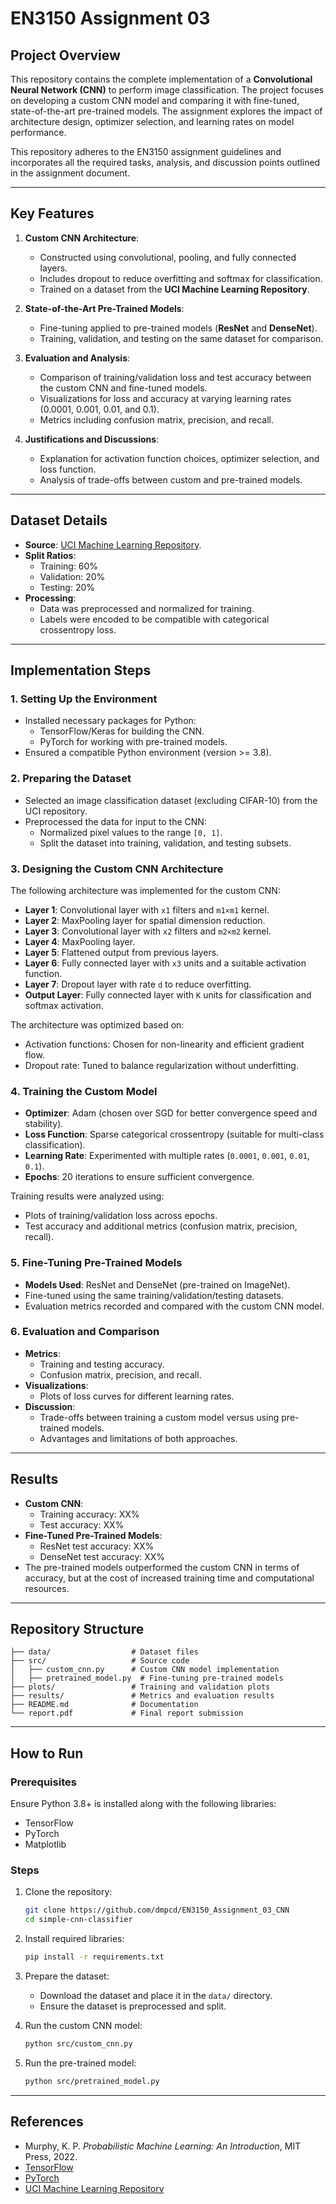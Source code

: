 
# **EN3150 Assignment 03**  

## **Project Overview**  
This repository contains the complete implementation of a **Convolutional Neural Network (CNN)** to perform image classification. The project focuses on developing a custom CNN model and comparing it with fine-tuned, state-of-the-art pre-trained models. The assignment explores the impact of architecture design, optimizer selection, and learning rates on model performance.

This repository adheres to the EN3150 assignment guidelines and incorporates all the required tasks, analysis, and discussion points outlined in the assignment document.

---

## **Key Features**  
1. **Custom CNN Architecture**:
   - Constructed using convolutional, pooling, and fully connected layers.  
   - Includes dropout to reduce overfitting and softmax for classification.  
   - Trained on a dataset from the **UCI Machine Learning Repository**.  

2. **State-of-the-Art Pre-Trained Models**:
   - Fine-tuning applied to pre-trained models (**ResNet** and **DenseNet**).  
   - Training, validation, and testing on the same dataset for comparison.  

3. **Evaluation and Analysis**:
   - Comparison of training/validation loss and test accuracy between the custom CNN and fine-tuned models.  
   - Visualizations for loss and accuracy at varying learning rates (0.0001, 0.001, 0.01, and 0.1).  
   - Metrics including confusion matrix, precision, and recall.  

4. **Justifications and Discussions**:
   - Explanation for activation function choices, optimizer selection, and loss function.  
   - Analysis of trade-offs between custom and pre-trained models.  

---

## **Dataset Details**  
- **Source**: [UCI Machine Learning Repository](https://archive.ics.uci.edu/datasets).  
- **Split Ratios**:
  - Training: 60%  
  - Validation: 20%  
  - Testing: 20%  
- **Processing**: 
  - Data was preprocessed and normalized for training.  
  - Labels were encoded to be compatible with categorical crossentropy loss.

---

## **Implementation Steps**  

### **1. Setting Up the Environment**  
- Installed necessary packages for Python:  
  - TensorFlow/Keras for building the CNN.  
  - PyTorch for working with pre-trained models.  
- Ensured a compatible Python environment (version >= 3.8).  

### **2. Preparing the Dataset**  
- Selected an image classification dataset (excluding CIFAR-10) from the UCI repository.  
- Preprocessed the data for input to the CNN:
  - Normalized pixel values to the range `[0, 1]`.  
  - Split the dataset into training, validation, and testing subsets.  

### **3. Designing the Custom CNN Architecture**  
The following architecture was implemented for the custom CNN:
- **Layer 1**: Convolutional layer with `x1` filters and `m1×m1` kernel.  
- **Layer 2**: MaxPooling layer for spatial dimension reduction.  
- **Layer 3**: Convolutional layer with `x2` filters and `m2×m2` kernel.  
- **Layer 4**: MaxPooling layer.  
- **Layer 5**: Flattened output from previous layers.  
- **Layer 6**: Fully connected layer with `x3` units and a suitable activation function.  
- **Layer 7**: Dropout layer with rate `d` to reduce overfitting.  
- **Output Layer**: Fully connected layer with `K` units for classification and softmax activation.

The architecture was optimized based on:
- Activation functions: Chosen for non-linearity and efficient gradient flow.  
- Dropout rate: Tuned to balance regularization without underfitting.  

### **4. Training the Custom Model**  
- **Optimizer**: Adam (chosen over SGD for better convergence speed and stability).  
- **Loss Function**: Sparse categorical crossentropy (suitable for multi-class classification).  
- **Learning Rate**: Experimented with multiple rates (`0.0001`, `0.001`, `0.01`, `0.1`).  
- **Epochs**: 20 iterations to ensure sufficient convergence.  

Training results were analyzed using:
- Plots of training/validation loss across epochs.  
- Test accuracy and additional metrics (confusion matrix, precision, recall).

### **5. Fine-Tuning Pre-Trained Models**  
- **Models Used**: ResNet and DenseNet (pre-trained on ImageNet).  
- Fine-tuned using the same training/validation/testing datasets.  
- Evaluation metrics recorded and compared with the custom CNN model.

### **6. Evaluation and Comparison**  
- **Metrics**:
  - Training and testing accuracy.  
  - Confusion matrix, precision, and recall.  
- **Visualizations**:
  - Plots of loss curves for different learning rates.  
- **Discussion**:
  - Trade-offs between training a custom model versus using pre-trained models.  
  - Advantages and limitations of both approaches.

---

## **Results**  
- **Custom CNN**:
  - Training accuracy: XX%  
  - Test accuracy: XX%  
- **Fine-Tuned Pre-Trained Models**:
  - ResNet test accuracy: XX%  
  - DenseNet test accuracy: XX%  
- The pre-trained models outperformed the custom CNN in terms of accuracy, but at the cost of increased training time and computational resources.  

---

## **Repository Structure**  
```
├── data/                  # Dataset files  
├── src/                   # Source code  
│   ├── custom_cnn.py      # Custom CNN model implementation  
│   ├── pretrained_model.py  # Fine-tuning pre-trained models  
├── plots/                 # Training and validation plots  
├── results/               # Metrics and evaluation results  
├── README.md              # Documentation  
└── report.pdf             # Final report submission  
```

---

## **How to Run**  

### **Prerequisites**  
Ensure Python 3.8+ is installed along with the following libraries:  
- TensorFlow  
- PyTorch  
- Matplotlib  

### **Steps**  
1. Clone the repository:
   ```bash
   git clone https://github.com/dmpcd/EN3150_Assignment_03_CNN
   cd simple-cnn-classifier
   ```
2. Install required libraries:
   ```bash
   pip install -r requirements.txt
   ```
3. Prepare the dataset:
   - Download the dataset and place it in the `data/` directory.
   - Ensure the dataset is preprocessed and split.  

4. Run the custom CNN model:
   ```bash
   python src/custom_cnn.py
   ```

5. Run the pre-trained model:
   ```bash
   python src/pretrained_model.py
   ```

---

## **References**  
- Murphy, K. P. *Probabilistic Machine Learning: An Introduction*, MIT Press, 2022.  
- [TensorFlow](https://www.tensorflow.org/)  
- [PyTorch](https://pytorch.org/)  
- [UCI Machine Learning Repository](https://archive.ics.uci.edu/datasets)  


